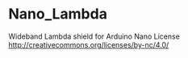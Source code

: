 # Nano_Lambda
Wideband Lambda shield for Arduino Nano
License 
http://creativecommons.org/licenses/by-nc/4.0/
